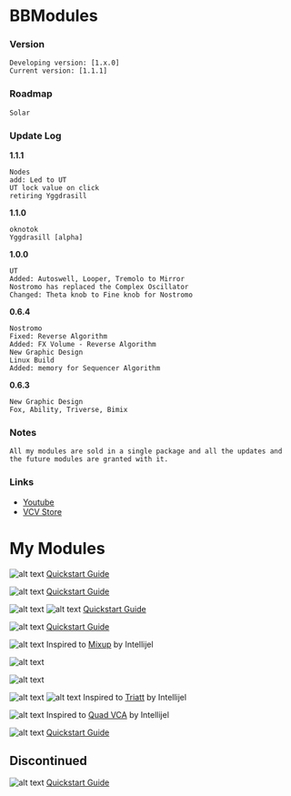# BBModules

### Version
```
Developing version: [1.x.0]
Current version: [1.1.1] 
```

### Roadmap
```
Solar
```
[](#update-log)
### Update Log

<b>1.1.1</b><br>
```
Nodes
add: Led to UT
UT lock value on click
retiring Yggdrasill
```
<b>1.1.0</b><br>
```
oknotok
Yggdrasill [alpha]
```
<b>1.0.0</b><br>
```
UT
Added: Autoswell, Looper, Tremolo to Mirror
Nostromo has replaced the Complex Oscillator
Changed: Theta knob to Fine knob for Nostromo
```
<b>0.6.4</b><br>
```
Nostromo
Fixed: Reverse Algorithm
Added: FX Volume - Reverse Algorithm
New Graphic Design
Linux Build
Added: memory for Sequencer Algorithm
```
<b>0.6.3</b><br>
```
New Graphic Design
Fox, Ability, Triverse, Bimix
```
### Notes
```
All my modules are sold in a single package and all the updates and the future modules are granted with it.
```
### Links
- <a href="https://www.youtube.com/channel/UCr-XgZjigmCxKmNMk75pRYQ?view_as=subscriber">Youtube</a>
- <a href="https://vcvrack.com/plugins.html#BB Modules">VCV Store</a>

# My Modules

![alt text](img/oknotok.png)
<a href="/QSG/oknotok/readme.md">Quickstart Guide</a><br>

![alt text](img/nodes.png)
<a href="/QSG/nodes/readme.md">Quickstart Guide</a><br>

![alt text](img/fox.png)
![alt text](img/foxmenu.png)
<a href="/QSG/fox/readme.md">Quickstart Guide</a><br>

![alt text](img/ability.png)
<a href="/QSG/ability/readme.md">Quickstart Guide</a><br>

![alt text](img/bimix.png)
Inspired to <a href="https://intellijel.com/shop/eurorack/mixup/">Mixup</a> by Intellijel<br>

![alt text](img/yggdrasill.png)<br>

![alt text](img/ut.png)<br>

![alt text](img/triverse.png)
![alt text](img/triversemenu.png)
Inspired to <a href="https://intellijel.com/shop/eurorack/triatt/">Triatt</a> by Intellijel<br>

![alt text](img/mixture.png) 
Inspired to <a href="https://intellijel.com/shop/eurorack/quad-vca/">Quad VCA</a> by Intellijel<br>

![alt text](img/nostromo.png)
<a href="/QSG/nostromo/readme.md">Quickstart Guide</a><br>

## Discontinued

![alt text](img/complexoscillator.png)
<a href="/QSG/complexoscillator/readme.md">Quickstart Guide</a><br>
